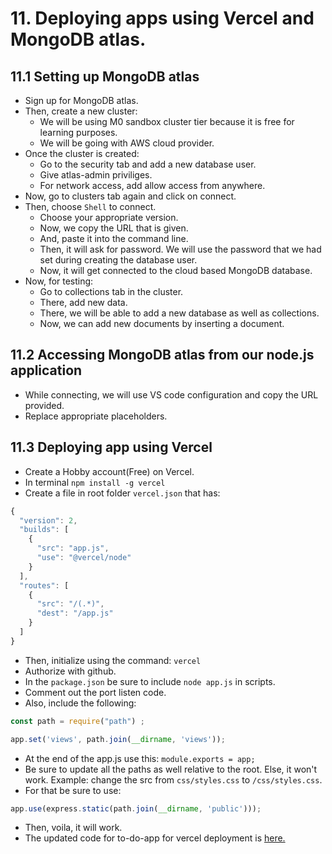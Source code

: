 # 11. Deploying apps using Vercel and MongoDB atlas.

## 11.1 Setting up MongoDB atlas
- Sign up for MongoDB atlas.
- Then, create a new cluster:
  - We will be using M0 sandbox cluster tier because it is free for learning purposes.
  - We will be going with AWS cloud provider.
- Once the cluster is created:
  - Go to the security tab and add a new database user.
  - Give atlas-admin priviliges.
  - For network access, add allow access from anywhere.
- Now, go to clusters tab again and click on connect.
- Then, choose `Shell` to connect.
  - Choose your appropriate version.
  - Now, we copy the URL that is given.
  - And, paste it into the command line.
  - Then, it will ask for password. We will use the password that we had set during creating the database user.
  - Now, it will get connected to the cloud based MongoDB database.
- Now, for testing:
  - Go to collections tab in the cluster.
  - There, add new data.
  - There, we will be able to add a new database as well as collections.
  - Now, we can add new documents by inserting a document.

## 11.2 Accessing MongoDB atlas from our node.js application
- While connecting, we will use VS code configuration and copy the URL provided.
- Replace appropriate placeholders.

## 11.3 Deploying app using Vercel
- Create a Hobby account(Free) on Vercel.
- In terminal `npm install -g vercel`
- Create a file in root folder `vercel.json` that has:
```javascript
{
  "version": 2,
  "builds": [
    {
      "src": "app.js",
      "use": "@vercel/node"
    }
  ],
  "routes": [
    {
      "src": "/(.*)",
      "dest": "/app.js"
    }
  ]
}
```
- Then, initialize using the command: `vercel`
- Authorize with github.
- In the `package.json` be sure to include `node app.js` in scripts.
- Comment out the port listen code.
- Also, include the following:
```javascript
const path = require("path") ;

app.set('views', path.join(__dirname, 'views'));

```

- At the end of the app.js use this:
`module.exports = app;`
- Be sure to update all the paths as well relative to the root. Else, it won't work. Example: change the src from `css/styles.css` to `/css/styles.css`.
- For that be sure to use:
```javascript 
app.use(express.static(path.join(__dirname, 'public')));
```

- Then, voila, it will work.
- The updated code for to-do-app for vercel deployment is [here.](./../to-do-list-v2/app-vercel.js)